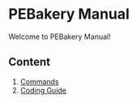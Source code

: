 # PEBakery Manual

Welcome to PEBakery Manual!

## Content

1. [Commands](./Commands)
1. [Coding Guide](./CodingGuide)
